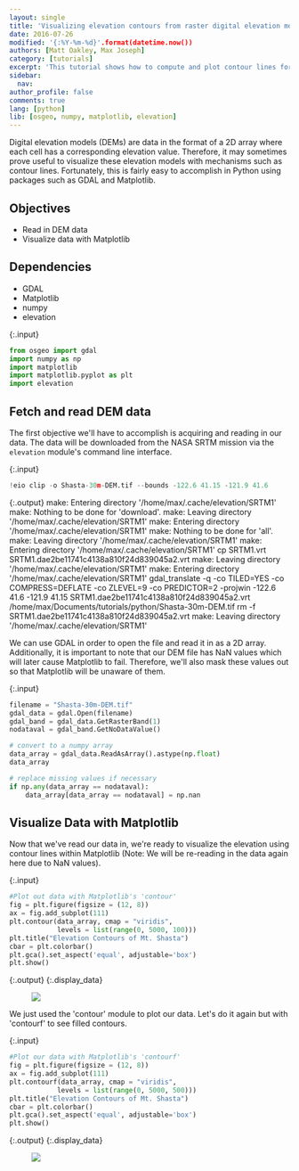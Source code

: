 ```yaml
---
layout: single
title: 'Visualizing elevation contours from raster digital elevation models in Python'
date: 2016-07-26
modified: '{:%Y-%m-%d}'.format(datetime.now())
authors: [Matt Oakley, Max Joseph]
category: [tutorials]
excerpt: 'This tutorial shows how to compute and plot contour lines for elevation from a raster DEM (digital elevation model).'
sidebar:
  nav:
author_profile: false
comments: true
lang: [python]
lib: [osgeo, numpy, matplotlib, elevation]
---
```

Digital elevation models (DEMs) are data in the format of a 2D array where each cell has a corresponding elevation value. Therefore, it may sometimes prove useful to visualize these elevation models with mechanisms such as contour lines. Fortunately, this is fairly easy to accomplish in Python using packages such as GDAL and Matplotlib.

## Objectives

- Read in DEM data
- Visualize data with Matplotlib

## Dependencies

- GDAL
- Matplotlib
- numpy
- elevation


{:.input}
```python
from osgeo import gdal
import numpy as np
import matplotlib 
import matplotlib.pyplot as plt
import elevation 
```

## Fetch and read DEM data

The first objective we'll have to accomplish is acquiring and reading in our data. The data will be downloaded from the NASA SRTM mission via the `elevation` module's command line interface. 

{:.input}
```python
!eio clip -o Shasta-30m-DEM.tif --bounds -122.6 41.15 -121.9 41.6 
```

{:.output}
    make: Entering directory '/home/max/.cache/elevation/SRTM1'
    make: Nothing to be done for 'download'.
    make: Leaving directory '/home/max/.cache/elevation/SRTM1'
    make: Entering directory '/home/max/.cache/elevation/SRTM1'
    make: Nothing to be done for 'all'.
    make: Leaving directory '/home/max/.cache/elevation/SRTM1'
    make: Entering directory '/home/max/.cache/elevation/SRTM1'
    cp SRTM1.vrt SRTM1.dae2be11741c4138a810f24d839045a2.vrt
    make: Leaving directory '/home/max/.cache/elevation/SRTM1'
    make: Entering directory '/home/max/.cache/elevation/SRTM1'
    gdal_translate -q -co TILED=YES -co COMPRESS=DEFLATE -co ZLEVEL=9 -co PREDICTOR=2 -projwin -122.6 41.6 -121.9 41.15 SRTM1.dae2be11741c4138a810f24d839045a2.vrt /home/max/Documents/tutorials/python/Shasta-30m-DEM.tif
    rm -f SRTM1.dae2be11741c4138a810f24d839045a2.vrt
    make: Leaving directory '/home/max/.cache/elevation/SRTM1'



We can use GDAL in order to open the file and read it in as a 2D array. Additionally, it is important to note that our DEM file has NaN values which will later cause Matplotlib to fail. Therefore, we'll also mask these values out so that Matplotlib will be unaware of them.

{:.input}
```python
filename = "Shasta-30m-DEM.tif"
gdal_data = gdal.Open(filename)
gdal_band = gdal_data.GetRasterBand(1)
nodataval = gdal_band.GetNoDataValue()

# convert to a numpy array
data_array = gdal_data.ReadAsArray().astype(np.float)
data_array

# replace missing values if necessary
if np.any(data_array == nodataval):
    data_array[data_array == nodataval] = np.nan
```

## Visualize Data with Matplotlib

Now that we've read our data in, we're ready to visualize the elevation using contour lines within Matplotlib (Note: We will be re-reading in the data again here due to NaN values).

{:.input}
```python
#Plot out data with Matplotlib's 'contour'
fig = plt.figure(figsize = (12, 8))
ax = fig.add_subplot(111)
plt.contour(data_array, cmap = "viridis", 
            levels = list(range(0, 5000, 100)))
plt.title("Elevation Contours of Mt. Shasta")
cbar = plt.colorbar()
plt.gca().set_aspect('equal', adjustable='box')
plt.show()
```

{:.output}
{:.display_data}

<figure>

<img src = "{{ site.url }}//images/tutorials/python/visualize-digital-elevation-model-contours-matplotlib_8_0.png">

</figure>




We just used the 'contour' module to plot our data. Let's do it again but with 'contourf' to see filled contours.

{:.input}
```python
#Plot our data with Matplotlib's 'contourf'
fig = plt.figure(figsize = (12, 8))
ax = fig.add_subplot(111)
plt.contourf(data_array, cmap = "viridis", 
            levels = list(range(0, 5000, 500)))
plt.title("Elevation Contours of Mt. Shasta")
cbar = plt.colorbar()
plt.gca().set_aspect('equal', adjustable='box')
plt.show()
```

{:.output}
{:.display_data}

<figure>

<img src = "{{ site.url }}//images/tutorials/python/visualize-digital-elevation-model-contours-matplotlib_10_0.png">

</figure>




